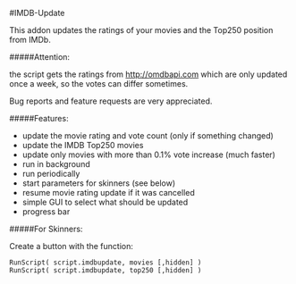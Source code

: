 #IMDB-Update

This addon updates the ratings of your movies and the Top250 position from IMDb.

#####Attention:

the script gets the ratings from http://omdbapi.com which are only updated once a week, so the votes can differ sometimes.

Bug reports and feature requests are very appreciated.

#####Features:

 - update the movie rating and vote count (only if something changed)
 - update the IMDB Top250 movies
 - update only movies with more than 0.1% vote increase (much faster)
 - run in background
 - run periodically
 - start parameters for skinners (see below)
 - resume movie rating update if it was cancelled
 - simple GUI to select what should be updated
 - progress bar

#####For Skinners:

Create a button with the function:
```
RunScript( script.imdbupdate, movies [,hidden] )
RunScript( script.imdbupdate, top250 [,hidden] )
```
